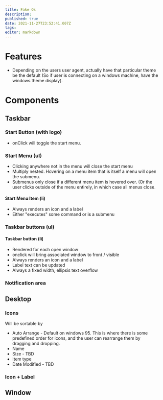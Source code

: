 ```yaml
---
title: Fake Os
description: 
published: true
date: 2021-11-27T23:52:41.007Z
tags: 
editor: markdown
---
```






# Features 
* Depending on the users user agent, actually have that particular theme be the default (So if user is connecting on a windows machine, have the windows theme display).
# Components             
## Taskbar
### Start Button (with logo)
* onClick will toggle the start menu.
### Start Menu (ul)
* Clicking anywhere not in the menu will close the start menu
* Multiply nested. Hovering on a menu item that is itself a menu will open the submenu. 
* Submenus only close if a different menu item is hovered over. (Or the user clicks outside of the menu entirely, in which case all menus close.  
#### Start Menu Item (li)
* Always renders an icon and a label
* Either "executes" some command or is a submenu

### Taskbar buttons (ul)
#### Taskbar button (li)
* Rendered for each open window
* onclick will bring associated window to front / visible
* Always renders an icon and a label
* Label text can be updated 
* Always a fixed width, ellipsis text overflow

### Notification area

## Desktop
### Icons
Will be sortable by 
* Auto Arrange - Default on windows 95. This is where there is some predefined order for icons, and the user can rearrange them by dragging and dropping.
* Name
* Size - TBD
* Item type
* Date Modified - TBD

### Icon + Label
## Window
 
 
 